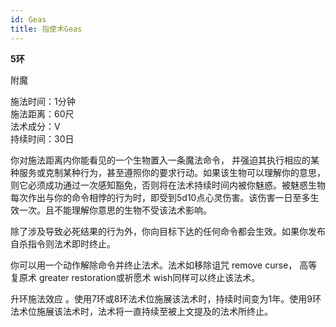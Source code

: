 ```yaml
---
id: Geas
title: 指使术Geas
---
```


**5环**

附魔

施法时间：1分钟  
施法距离：60尺  
法术成分：V  
持续时间：30日  







你对施法距离内你能看见的一个生物置入一条魔法命令，
并强迫其执行相应的某种服务或克制某种行为，甚至遵照你的要求行动。如果该生物可以理解你的意思，则它必须成功通过一次感知豁免，否则将在法术持续时间内被你魅惑。被魅惑生物每次作出与你的命令相悖的行为时，即受到5d10点心灵伤害。该伤害一日至多生效一次。且不能理解你意思的生物不受该法术影响。


除了涉及导致必死结果的行为外，你向目标下达的任何命令都会生效。如果你发布自杀指令则法术即时终止。


你可以用一个动作解除命令并终止法术。法术如移除诅咒
remove curse，
高等复原术
greater restoration或祈愿术
wish同样可以终止该法术。

升环施法效应
。使用7环或8环法术位施展该法术时，持续时间变为1年。使用9环法术位施展该法术时，法术将一直持续至被上文提及的法术所终止。
